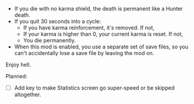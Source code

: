 - If you die with no karma shield, the death is permanent like a Hunter death.
- If you quit 30 seconds into a cycle:
	- If you have karma reinforcement, it's removed. If not,
	- If your karma is higher than 0, your current karma is reset. If not,
	- You die permanently.
- When this mod is enabled, you use a separate set of save files, so you can't accidentally lose a save file by leaving the mod on.

Enjoy hell.

Planned:
- [ ] Add key to make Statistics screen go super-speed or be skipped altogether.
